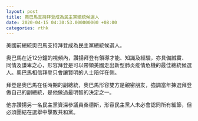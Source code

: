 ```yaml
---
layout: post
title: 奧巴馬支持拜登成為民主黨總統候選人
date: 2020-04-15 04:30:53.000000000 +08:00
categories: rthk
---
```


美國前總統奧巴馬支持拜登成為民主黨總統候選人。

奧巴馬在近12分鐘的視頻內，讚揚拜登有領導才能、知識及經驗，亦具備誠實、同情及謙卑之心，形容拜登是可以帶領美國走出新型肺炎疫情危機的最佳總統候選人。奧巴馬相信拜登只會讓賢明的人士陪伴在側。

拜登是奧巴馬在任時期的副總統，奧巴馬形容雙方是親密朋友，強調當年揀選拜登做自己的副總統，是他做過最明智的決定之一。

他亦讚揚另一名民主黨資深參議員桑德斯，形容民主黨人未必會認同所有細節，但必須團結在選舉中擊敗共和黨。
